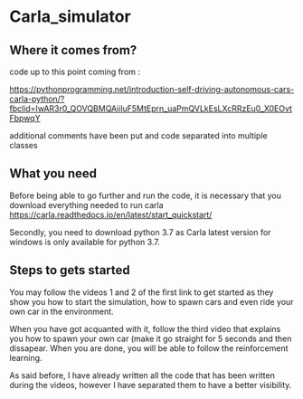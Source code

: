 # Carla_simulator

## Where it comes from? 
code up to this point coming from :

https://pythonprogramming.net/introduction-self-driving-autonomous-cars-carla-python/?fbclid=IwAR3r0_QOVQBMQAiiluF5MtEprn_uaPmQVLkEsLXcRRzEu0_X0EOvtFbpwqY

additional comments have been put and code separated into multiple classes

## What you need
Before being able to go further and run the code, it is necessary that you download everything needed to run carla 
https://carla.readthedocs.io/en/latest/start_quickstart/

Secondly, you need to download python 3.7 as Carla latest version for windows is only available for python 3.7. 

## Steps to gets started 
You may follow the videos 1 and 2 of the first link to get started as they show you how to start the simulation, how to spawn cars and even ride your own car in the environment. 

When you have got acquanted with it, follow the third video that explains you how to spawn your own car (make it go straight for 5 seconds and then dissapear. When you are done, you will be able to follow the reinforcement learning. 

As said before, I have already written all the code that has been written during the videos, however I have separated them to have a better visibility. 
 
